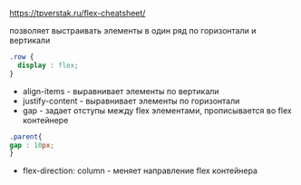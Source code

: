https://tpverstak.ru/flex-cheatsheet/

позволяет выстраивать элементы в один ряд по горизонтали и вертикали 

```css
.row {
  display : flex;
}
```


- align-items - выравнивает элементы по вертикали
- justify-content - выравнивает элементы по горизонтали   
- gap - задает отступы между flex элементами, прописывается во flex контейнере 
```css
.parent{
gap : 10px;
}
```
- flex-direction: column - меняет направление flex контейнера 